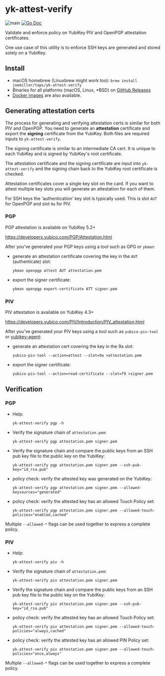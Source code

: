 yk-attest-verify
================

![main](https://github.com/joemiller/yk-attest-verify/workflows/main/badge.svg)
[![Go Doc](https://img.shields.io/badge/godoc-reference-blue.svg?style=flat)](https://pkg.go.dev/github.com/joemiller/yk-attest-verify?tab=subdirectories)

Validate and enforce policy on YubiKey PIV and OpenPGP attestation certificates.

One use case of this utility is to enforce SSH keys are generated and stored solely on a YubiKey.

Install
-------

* macOS homebrew (Linuxbrew might work too): `brew install joemiller/taps/yk-attest-verify`
* Binaries for all platforms (macOS, Linux, *BSD) on [GitHub Releases](https://github.com/joemiller/yk-attest-verify/releases)
* [Docker images](https://hub.docker.com/r/joemiller/yk-attest-verify) are also available.

Generating attestation certs
----------------------------

The process for generating and verifying attestation certs is similar for both PIV and
OpenPGP. You need to generate an **attestation** certificate and export the **signing** certificate
from the YubiKey. Both files are required inputs to `yk-attest-verify`.

The signing certificate is similar to an intermediate CA cert. It is unique to each YubiKey
and is signed by YubiKey's root certificate.

The attestation certificate and the signing certificate are input into `yk-attest-verify`
and the signing chain back to the YubiKey root certificate is checked.

Attestation certificates cover a single key slot on the card. If you want to attest multiple
key slots you will generate an attestation for each of them.

For SSH keys the 'authentication' key slot is typically used. This is slot `AUT` for OpenPGP
and slot `9a` for PIV.

### PGP

PGP attestation is available on YubiKey 5.2+

https://developers.yubico.com/PGP/Attestation.html

After you've generated your PGP keys using a tool such as GPG or `ykman`:

* generate an attestation certificate covering the key in the `AUT` (authenticate) slot:

      ykman openpgp attest AUT attestation.pem

* export the signer certificate:

      ykman openpgp export-certificate ATT signer.pem

### PIV

PIV attestation is available on YubiKey 4.3+

https://developers.yubico.com/PIV/Introduction/PIV_attestation.html

After you've generated your PIV keys using a tool such as `yubico-piv-tool` or
[yubikey-agent](https://github.com/FiloSottile/yubikey-agent):

* generate an attestation cert covering the key in the 9a slot:

      yubico-piv-tool --action=attest --slot=9a >attestation.pem

* export the signer certificate:

      yubico-piv-tool --action=read-certificate --slot=f9 >signer.pem

Verification
------------

### PGP

* Help:

      yk-attest-verify pgp -h

* Verify the signature chain of `attestation.pem`:

      yk-attest-verify pgp attestation.pem signer.pem

* Verify the signature chain and compare the public keys from an SSH pub key file
  to the public key on the YubiKey:

      yk-attest-verify pgp attestation.pem signer.pem --ssh-pub-key="id_rsa.pub"

* policy check: verify the attested key was generated on the YubiKey:

      yk-attest-verify pgp attestation.pem signer.pem --allowed-keysources="generated"

* policy check: verify the attested key has an allowed Touch Policy set:

      yk-attest-verify pgp attestation.pem signer.pem --allowed-touch-policies="enabled,cached"

Multiple `--allowed-*` flags can be used together to express a complete policy.

### PIV

* Help:

      yk-attest-verify piv -h

* Verify the signature chain of `attestation.pem`:

      yk-attest-verify piv attestation.pem signer.pem

* Verify the signature chain and compare the public keys from an SSH pub key file
  to the public key on the YubiKey:

      yk-attest-verify piv attestation.pem signer.pem --ssh-pub-key="id_rsa.pub"

* policy check: verify the attested key has an allowed Touch Policy set:

      yk-attest-verify piv attestation.pem signer.pem --allowed-touch-policies="always,cached"

* policy check: verify the attested key has an allowed PIN Policy set:

      yk-attest-verify piv attestation.pem signer.pem --allowed-touch-policies="once,always"

Multiple `--allowed-*` flags can be used together to express a complete policy.
